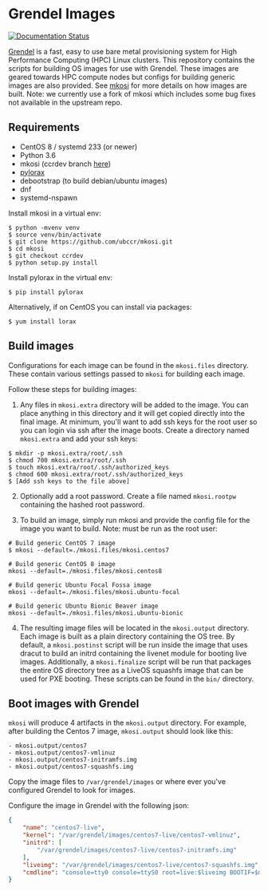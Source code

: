 # Grendel Images

[![Documentation Status](https://readthedocs.org/projects/grendel/badge/?version=latest)](https://grendel.readthedocs.io/en/latest/?badge=latest)

[Grendel](https://github.com/ubccr/grendel) is a fast, easy to use bare metal
provisioning system for High Performance Computing (HPC) Linux clusters. This
repository contains the scripts for building OS images for use with Grendel.
These images are geared towards HPC compute nodes but configs for building
generic images are also provided. See [mkosi](https://github.com/ubccr/mkosi)
for more details on how images are built. Note: we currently use a fork of
mkosi which includes some bug fixes not available in the upstream repo.

## Requirements

- CentOS 8 / systemd 233 (or newer) 
- Python 3.6 
- mkosi (ccrdev branch [here](https://github.com/ubccr/mkosi/tree/ccrdev)) 
- [pylorax](https://github.com/weldr/lorax) 
- debootstrap (to build debian/ubuntu images)
- dnf
- systemd-nspawn

Install mkosi in a virtual env:

```
$ python -mvenv venv
$ source venv/bin/activate
$ git clone https://github.com/ubccr/mkosi.git
$ cd mkosi
$ git checkout ccrdev
$ python setup.py install
```

Install pylorax in the virtual env:

```
$ pip install pylorax
```

Alternatively, if on CentOS you can install via packages:

```
$ yum install lorax
```

## Build images

Configurations for each image can be found in the `mkosi.files` directory.
These contain various settings passed to `mkosi` for building each image.

Follow these steps for building images:

1. Any files in `mkosi.extra` directory will be added to the image. You can
place anything in this directory and it will get copied directly into the final
image. At minimum, you'll want to add ssh keys for the root user so you can
login via ssh after the image boots. Create a directory named `mkosi.extra` and
add your ssh keys:

```
$ mkdir -p mkosi.extra/root/.ssh
$ chmod 700 mkosi.extra/root/.ssh
$ touch mkosi.extra/root/.ssh/authorized_keys
$ chmod 600 mkosi.extra/root/.ssh/authorized_keys
$ [Add ssh keys to the file above]
```

2. Optionally add a root password. Create a file named `mkosi.rootpw`
containing the hashed root password.

3. To build an image, simply run mkosi and provide the config file for the
image you want to build. Note: must be run as the root user:

```
# Build generic CentOS 7 image
$ mkosi --default=./mkosi.files/mkosi.centos7 

# Build generic CentOS 8 image
mkosi --default=./mkosi.files/mkosi.centos8

# Build generic Ubuntu Focal Fossa image
mkosi --default=./mkosi.files/mkosi.ubuntu-focal

# Build generic Ubuntu Bionic Beaver image
mkosi --default=./mkosi.files/mkosi.ubuntu-bionic
```

4. The resulting image files will be located in the `mkosi.output` directory.
   Each image is built as a plain directory containing the OS tree. By default,
a `mkosi.postinst` script will be run inside the image that uses dracut to
build an initrd containing the livenet module for booting live images.
Additionally, a `mkosi.finalize` script will be run that packages the entire OS
directory tree as a LiveOS squashfs image that can be used for PXE booting.
These scripts can be found in the `bin/` directory.

## Boot images with Grendel

`mkosi` will produce 4 artifacts in the `mkosi.output` directory. For example,
after building the Centos 7 image, `mkosi.output` should look like this:

```
- mkosi.output/centos7
- mkosi.output/centos7-vmlinuz
- mkosi.output/centos7-initramfs.img
- mkosi.output/centos7-squashfs.img
```

Copy the image files to `/var/grendel/images` or where ever you've configured
Grendel to look for images. 

Configure the image in Grendel with the following json:

```json
{
    "name": "centos7-live",
    "kernel": "/var/grendel/images/centos7-live/centos7-vmlinuz",
    "initrd": [
        "/var/grendel/images/centos7-live/centos7-initramfs.img"
    ],
    "liveimg": "/var/grendel/images/centos7-live/centos7-squashfs.img",
    "cmdline": "console=tty0 console=ttyS0 root=live:$liveimg BOOTIF=$mac rd.neednet=1 ip=dhcp"
}
```
